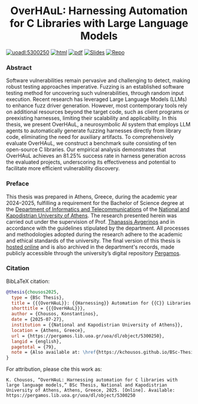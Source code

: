 <h1 align="center">OverHAuL: Harnessing Automation for C Libraries with Large Language Models</h1>
<p>
<a href="https://pergamos.lib.uoa.gr/uoa/dl/object/5300250"><img src="https://img.shields.io/badge/uoadl-5300250-blue" alt="uoadl:5300250" /></a>
<a href="https://kchousos.github.io/BSc-Thesis/"><img src="https://img.shields.io/badge/HTML-View_the_html_manuscript-green" alt="html" /></a>
<a href="https://kchousos.github.io/BSc-Thesis/thesis.pdf"><img src="https://img.shields.io/badge/PDF-View_the_pdf_manuscript-red" alt="pdf" /></a>
<a href="https://kchousos.github.io/overhaul-presentation/"><img alt="Slides" src="https://img.shields.io/badge/Slides-Defense_presentation-orange"/></a>
<a href="https://github.com/kchousos/OverHAuL"><img alt="Repo" src="https://img.shields.io/badge/Repo-Implementation-purple?logo=github"/></a>
</p>

### Abstract

Software vulnerabilities remain pervasive and challenging to detect, making robust testing approaches imperative. Fuzzing is an established software testing method for uncovering such vulnerabilities, through random input execution. Recent research has leveraged Large Language Models (LLMs) to enhance fuzz driver generation. However, most contemporary tools rely on additional resources beyond the target code, such as client programs or preexisting harnesses, limiting their scalability and applicability. In this thesis, we present OverHAuL, a neurosymbolic AI system that employs LLM agents to automatically generate fuzzing harnesses directly from library code, eliminating the need for auxiliary artifacts. To comprehensively evaluate OverHAuL, we construct a benchmark suite consisting of ten open-source C libraries. Our empirical analysis demonstrates that OverHAuL achieves an 81.25% success rate in harness generation across the evaluated projects, underscoring its effectiveness and potential to facilitate more efficient vulnerability discovery.

### Preface

This thesis was prepared in Athens, Greece, during the academic year 2024–2025, fulfilling a requirement for the Bachelor of Science degree at the [Department of Informatics and Telecommunications](https://www.di.uoa.gr/en) of the [National and Kapodistrian University of Athens](https://en.uoa.gr/). The research presented herein was carried out under the supervision of Prof. [Thanassis Avgerinos](https://cgi.di.uoa.gr/~thanassis/) and in accordance with the guidelines stipulated by the department. All processes and methodologies adopted during the research adhere to the academic and ethical standards of the university. The final version of this thesis is [hosted online](https://kchousos.github.io/BSc-Thesis/) and is also archived in the department's records, made publicly accessible through the university’s digital repository [Pergamos](https://pergamos.lib.uoa.gr/uoa/dl/object/5300250).

### Citation

 BibLaTeX citation:

```bibtex
@thesis{chousos2025,
  type = {BSc Thesis},
  title = {{{OverHAuL}}: {{Harnessing}} Automation for {{C}} Libraries with Large Language Models},
  shorttitle = {{{OverHAuL}}},
  author = {Chousos, Konstantinos},
  date = {2025-07-27},
  institution = {{National and Kapodistrian University of Athens}},
  location = {Athens, Greece},
  url = {https://pergamos.lib.uoa.gr/uoa/dl/object/5300250},
  langid = {english},
  pagetotal = {79},
  note = {Also available at: \href{https://kchousos.github.io/BSc-Thesis/}{https://kchousos.github.io/BSc-Thesis/}}
}
```

 For attribution, please cite this work as:
 
 ```
K. Chousos, “OverHAuL: Harnessing automation for C libraries with large language models,” BSc Thesis, National and Kapodistrian University of Athens, Athens, Greece, 2025. [Online]. Available: https://pergamos.lib.uoa.gr/uoa/dl/object/5300250
 ```
